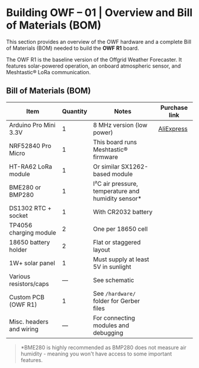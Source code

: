 # Building OWF – 01 | Overview and Bill of Materials (BOM)

This section provides an overview of the OWF hardware and a complete Bill of Materials (BOM) needed to build the **OWF R1** board.

The OWF R1 is the baseline version of the Offgrid Weather Forecaster. It features solar-powered operation, an onboard atmospheric sensor, and Meshtastic® LoRa communication.

## Bill of Materials (BOM)

| Item                     | Quantity | Notes                                                                 | Purchase link |
|--------------------------|----------|------------------------------------------------------------------------|--------------|
| Arduino Pro Mini 3.3V    | 1        | 8 MHz version (low power)                                              | [AliExpress](https://www.aliexpress.com/wholesale?SearchText=arduino+pro+mini+3.3v) |
| NRF52840 Pro Micro       | 1        | This board runs Meshtastic® firmware                                   | |
| HT-RA62 LoRa module      | 1        | Or similar SX1262-based module                                         | |
| BME280 or BMP280         | 1        | I²C air pressure, temperature and humidity sensor*                     | |
| DS1302 RTC + socket      | 1        | With CR2032 battery                                                    | |
| TP4056 charging module   | 2        | One per 18650 cell                                                     | |
| 18650 battery holder     | 2        | Flat or staggered layout                                               | |
| 1W+ solar panel          | 1        | Must supply at least 5V in sunlight                                    | |
| Various resistors/caps   | —        | See schematic                                                          | |
| Custom PCB (OWF R1)      | 1        | See `/hardware/` folder for Gerber files                               | |
| Misc. headers and wiring | —        | For connecting modules and debugging                                   | |

> *BME280 is highly recommended as BMP280 does not measure air humidity - meaning you won't have access to some important features.

